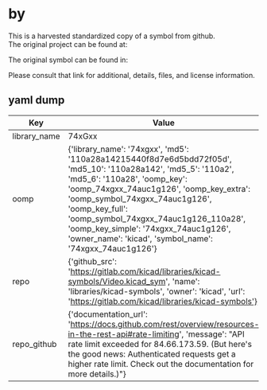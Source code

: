 #  by   
This is a harvested standardized copy of a symbol from github.  
The original project can be found at:  
  
The original symbol can be found in:

Please consult that link for additional, details, files, and license information.  
## yaml dump  
| Key | Value |  
| --- | --- |  
| library_name | 74xGxx |  
| oomp | {'library_name': '74xgxx', 'md5': '110a28a14215440f8d7e6d5bdd72f05d', 'md5_10': '110a28a142', 'md5_5': '110a2', 'md5_6': '110a28', 'oomp_key': 'oomp_74xgxx_74auc1g126', 'oomp_key_extra': 'oomp_symbol_74xgxx_74auc1g126', 'oomp_key_full': 'oomp_symbol_74xgxx_74auc1g126_110a28', 'oomp_key_simple': '74xgxx_74auc1g126', 'owner_name': 'kicad', 'symbol_name': '74xgxx_74auc1g126'} |  
| repo | {'github_src': 'https://gitlab.com/kicad/libraries/kicad-symbols/Video.kicad_sym', 'name': 'libraries/kicad-symbols', 'owner': 'kicad', 'url': 'https://gitlab.com/kicad/libraries/kicad-symbols'} |  
| repo_github | {'documentation_url': 'https://docs.github.com/rest/overview/resources-in-the-rest-api#rate-limiting', 'message': "API rate limit exceeded for 84.66.173.59. (But here's the good news: Authenticated requests get a higher rate limit. Check out the documentation for more details.)"} |  

